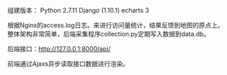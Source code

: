 组建版本：
Python 2.7.11
Django (1.10.1)
echarts 3

根据Nginx的access.log日志。来进行访问量统计，结果反馈到地图的原点上。
整体架构非常简单，后端采集程序collection.py定期写入数据到data.db。

后端接口：http://127.0.0.1:8000/api/<YYYYmmdd>

前端通过Ajaxs异步读取接口数据进行渲染。

